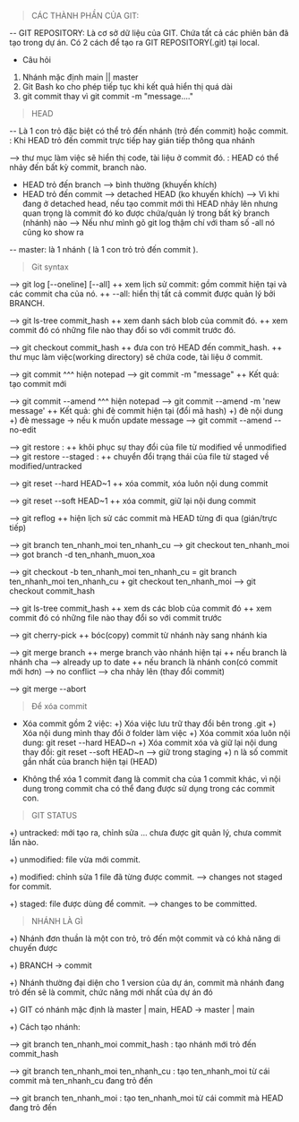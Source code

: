 > CÁC THÀNH PHẦN CỦA GIT:

-- GIT REPOSITORY: Là cơ sở dữ liệu của GIT. Chứa tất cả các phiên bản
đã tạo trong dự án. Có 2 cách để tạo ra GIT REPOSITORY(.git) tại local.

- Câu hỏi

1. Nhánh mặc định main || master
2. Git Bash ko cho phép tiếp tục khi kết quả hiển thị quá dài
3. git commit thay vì git commit -m "message...."

> HEAD

-- Là 1 con trỏ đặc biệt có thể trỏ đến nhánh (trỏ đến commit) hoặc commit.
: Khi HEAD trỏ đến commit trực tiếp hay gián tiếp thông qua nhánh

--> thư mục làm việc sẽ hiển thị code, tài liệu ở commit đó.
: HEAD có thể nhảy đến bất kỳ commit, branch nào.

- HEAD trỏ đến branch --> bình thường (khuyến khích)
- HEAD trỏ đến commit --> detached HEAD (ko khuyến khích)
  --> Vì khi đang ở detached head, nếu tạo commit mới thì HEAD nhảy lên nhưng quan
  trọng là commit đó ko được chứa/quản lý trong bất kỳ branch (nhánh) nào
  --> Nếu như mình gõ git log thậm chí với tham số -all nó cũng ko show ra

-- master: là 1 nhánh ( là 1 con trỏ trỏ đến commit ).

> Git syntax

--> git log [--oneline] [--all]
++ xem lịch sử commit: gồm commit hiện tại và các commit cha của nó.
++ --all: hiển thị tất cả commit được quản lý bởi BRANCH.

--> git ls-tree commit_hash
++ xem danh sách blob của commit đó.
++ xem commit đó có những file nào thay đổi so với commit trước đó.

--> git checkout commit_hash
++ đưa con trỏ HEAD đến commit_hash.
++ thư mục làm việc(working directory) sẽ chứa code, tài liệu ở commit.

--> git commit ^^^ hiện notepad
--> git commit -m "message"
++ Kết quả: tạo commit mới

--> git commit --amend ^^^ hiện notepad
--> git commit --amend -m 'new message'
++ Kết quả: ghi đè commit hiện tại (đổi mã hash)
+) đè nội dung
+) đè message
-> nếu k muốn update message --> git commit --amend --no-edit

--> git restore <file>:
++ khôi phục sự thay đổi của file từ modified về unmodified
--> git restore --staged <file>:
++ chuyển đổi trạng thái của file từ staged về modified/untracked

--> git reset --hard HEAD~1
++ xóa commit, xóa luôn nội dung commit

--> git reset --soft HEAD~1
++ xóa commit, giữ lại nội dung commit

--> git reflog
++ hiện lịch sử các commit mà HEAD từng đi qua (gián/trực tiếp)

--> git branch ten_nhanh_moi ten_nhanh_cu
--> git checkout ten_nhanh_moi
--> got branch -d ten_nhanh_muon_xoa

--> git checkout -b ten_nhanh_moi ten_nhanh_cu =
git branch ten_nhanh_moi ten_nhanh_cu + git checkout ten_nhanh_moi
--> git checkout commit_hash

--> git ls-tree commit_hash
++ xem ds các blob của commit đó
++ xem commit đó có những file nào thay đổi so với commit trước

--> git cherry-pick
++ bóc(copy) commit từ nhánh này sang nhánh kia

--> git merge branch
++ merge branch vào nhánh hiện tại
++ nếu branch là nhánh cha --> already up to date
++ nếu branch là nhánh con(có commit mới hơn) --> no conflict --> cha nhảy lên (thay đổi commit)

--> git merge --abort

> Để xóa commit

- Xóa commit gồm 2 việc:
  +) Xóa việc lưu trữ thay đổi bên trong .git
  +) Xóa nội dung mình thay đổi ở folder làm việc
  +) Xóa commit xóa luôn nội dung: git reset --hard HEAD~n
  +) Xóa commit xóa và giữ lại nội dung thay đổi: git reset --soft HEAD~n --> giữ trong staging
  +) n là số commit gần nhất của branch hiện tại (HEAD)

- Không thể xóa 1 commit đang là commit cha của 1 commit khác, vì nội dung trong commit cha có thể
  đang được sử dụng trong các commit con.

> GIT STATUS

+) untracked: mới tạo ra, chỉnh sửa ... chưa được git quản lý,
chưa commit lần nào.

+) unmodified: file vừa mới commit.

+) modified: chỉnh sửa 1 file đã từng được commit.
--> changes not staged for commit.

+) staged: file được dùng để commit.
--> changes to be committed.

> NHÁNH LÀ GÌ

+) Nhánh đơn thuần là một con trỏ, trỏ đến một commit và có khả năng di chuyến được

+) BRANCH -> commit

+) Nhánh thường đại diện cho 1 version của dự án, commit mà nhánh đang trỏ đến sẽ
là commit, chức năng mới nhất của dự án đó

+) GIT có nhánh mặc định là master | main, HEAD -> master | main

+) Cách tạo nhánh:

--> git branch ten_nhanh_moi commit_hash : tạo nhánh mới trỏ đến commit_hash

--> git branch ten_nhanh_moi ten_nhanh_cu : tạo ten_nhanh_moi từ cái commit
mà ten_nhanh_cu đang trỏ đến

--> git branch ten_nhanh_moi : tạo ten_nhanh_moi từ cái commit
mà HEAD đang trỏ đến
